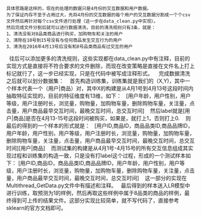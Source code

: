     具体思路是这样的，现在的处理的数据只是4月份的交互数据和用户数据。
    为了保证内存不至于占用过大，先将4月份的交互数据的每个用户的交互数据分割成一个个csv文件然后再针对每个csv文件进行处理（这一步在data_clean.py中实现）。
    然后完成文件分割后就可以进行数据清洗，目前的清洗规则只有3条，就是：
    1、清洗没有对8品类商品进行购买，加购物车和关注的用户
    2、清除在10号到15号没有与任何商品发生交互行为的用户
    3、清洗在2016年4月13号后没有和8号品类商品有过交互的用户
    往后可以添加更多的清洗规则，这些实现都在data_clean.py中有注释，目前的实现方式是直接将不符合要求的文件删除，而现在改变策略是直接在文件名上打上标记就行了，这一步已经实现，只是在代码中被写成注释形式。
    完成数据清洗之后就可以划分数据集：
    首先构造训练集，训练集就是我们的（X,Y)，其中一个样本代表一个（用户|商品）对，其中X的构建是从4月1号到4月13号这段时间内抽取特征实现的，目前的特征维度有13维，如下：
    [用户年龄，用户性别，用户等级，用户注册时长，浏览量，购物量，加购物车量，删除购物车量，关注量，点击量，用户商品最早交互时间，最晚交互时间，总交互时间]
    然后label就是[用户|商品]是否在4月13-15号这段时间被购买，如果是，就打上1，否则打上0.
    则最后的得到的一个样本的形式就是：
    [用户ID,商品ID，商品品类ID,商品品牌ID，用户年龄，用户性别，用户等级，用户注册时长，浏览量，购物量，加购物车量，删除购物车量，关注量，点击量，用户商品最早交互时间，最晚交互时间，总交互时间][用户|商品]
    而测试集的构建是从4月1号-4月15号的所有交互信息组成其实现过程和训练集的构造一致，只是没有打label这个过程，形成的一个测试样本如下：
    [用户ID,商品ID，商品品类ID,商品品牌ID，用户年龄，用户性别，用户等级，用户注册时长，浏览量，购物量，加购物车量，删除购物车量，关注量，点击量，用户商品最早交互时间，最晚交互时间，总交互时间]
    这一部分的实现在Multithread_GetData.py文件中有描述和注释。
    最后得到的样本送入LR模型中进行训练，取预测为1的样例，然后再取这些样例中属于8品类的商品的样例，最终得到可上传的结果文件。这部分实现比较简单，就不写代码了，直接参考sklearn的官方文档即可。
